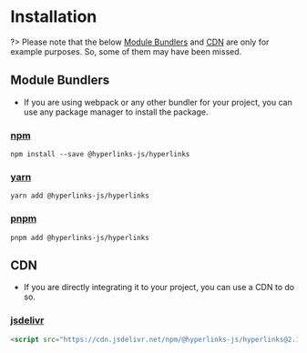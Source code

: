 
# Installation

?> Please note that the below [Module Bundlers](#module-bundlers) and [CDN](#cdn) are only for example purposes. So, some of them may have been missed.

## Module Bundlers
- If you are using webpack or any other bundler for your project, you can use any package manager to install the package.
### [npm](https://www.npmjs.com/)
```shell
npm install --save @hyperlinks-js/hyperlinks
```
### [yarn](https://yarnpkg.com/)
```shell
yarn add @hyperlinks-js/hyperlinks
```
### [pnpm](https://pnpm.js.org/)
```shell
pnpm add @hyperlinks-js/hyperlinks
```

## CDN

- If you are directly integrating it to your project, you can use a CDN to do so.
### [jsdelivr](https://www.jsdelivr.com/)
```html
<script src="https://cdn.jsdelivr.net/npm/@hyperlinks-js/hyperlinks@2.1.0/dist/index.bundle.js" type="module"></script>
```
